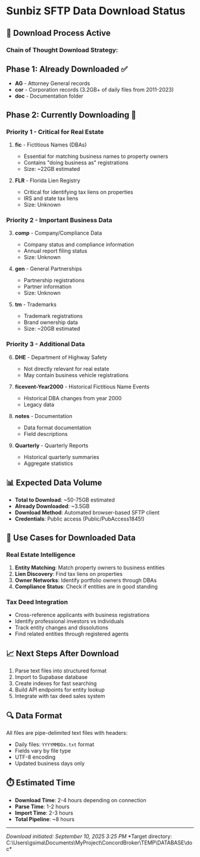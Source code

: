 # Sunbiz SFTP Data Download Status

## 🚀 Download Process Active

### Chain of Thought Download Strategy:

## Phase 1: Already Downloaded ✅
- **AG** - Attorney General records
- **cor** - Corporation records (3.2GB+ of daily files from 2011-2023)
- **doc** - Documentation folder

## Phase 2: Currently Downloading 🔄

### Priority 1 - Critical for Real Estate
1. **fic** - Fictitious Names (DBAs)
   - Essential for matching business names to property owners
   - Contains "doing business as" registrations
   - Size: ~22GB estimated
   
2. **FLR** - Florida Lien Registry  
   - Critical for identifying tax liens on properties
   - IRS and state tax liens
   - Size: Unknown

### Priority 2 - Important Business Data
3. **comp** - Company/Compliance Data
   - Company status and compliance information
   - Annual report filing status
   - Size: Unknown
   
4. **gen** - General Partnerships
   - Partnership registrations
   - Partner information
   - Size: Unknown
   
5. **tm** - Trademarks
   - Trademark registrations
   - Brand ownership data
   - Size: ~20GB estimated

### Priority 3 - Additional Data
6. **DHE** - Department of Highway Safety
   - Not directly relevant for real estate
   - May contain business vehicle registrations
   
7. **ficevent-Year2000** - Historical Fictitious Name Events
   - Historical DBA changes from year 2000
   - Legacy data
   
8. **notes** - Documentation
   - Data format documentation
   - Field descriptions
   
9. **Quarterly** - Quarterly Reports
   - Historical quarterly summaries
   - Aggregate statistics

## 📊 Expected Data Volume
- **Total to Download**: ~50-75GB estimated
- **Already Downloaded**: ~3.5GB
- **Download Method**: Automated browser-based SFTP client
- **Credentials**: Public access (Public/PubAccess1845!)

## 🎯 Use Cases for Downloaded Data

### Real Estate Intelligence
1. **Entity Matching**: Match property owners to business entities
2. **Lien Discovery**: Find tax liens on properties
3. **Owner Networks**: Identify portfolio owners through DBAs
4. **Compliance Status**: Check if entities are in good standing

### Tax Deed Integration
- Cross-reference applicants with business registrations
- Identify professional investors vs individuals
- Track entity changes and dissolutions
- Find related entities through registered agents

## 📈 Next Steps After Download
1. Parse text files into structured format
2. Import to Supabase database
3. Create indexes for fast searching
4. Build API endpoints for entity lookup
5. Integrate with tax deed sales system

## 🔍 Data Format
All files are pipe-delimited text files with headers:
- Daily files: `YYYYMMDDx.txt` format
- Fields vary by file type
- UTF-8 encoding
- Updated business days only

## ⏱️ Estimated Time
- **Download Time**: 2-4 hours depending on connection
- **Parse Time**: 1-2 hours
- **Import Time**: 2-3 hours
- **Total Pipeline**: ~8 hours

---

*Download initiated: September 10, 2025 3:25 PM*
*Target directory: C:\Users\gsima\Documents\MyProject\ConcordBroker\TEMP\DATABASE\doc\*